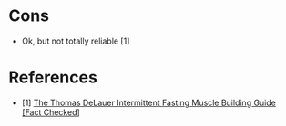 # Cons
- Ok, but not totally reliable [1]

# References
- [1] [The Thomas DeLauer Intermittent Fasting Muscle Building Guide [Fact Checked]](https://www.youtube.com/watch?v=_jt8uGNfGdg)
